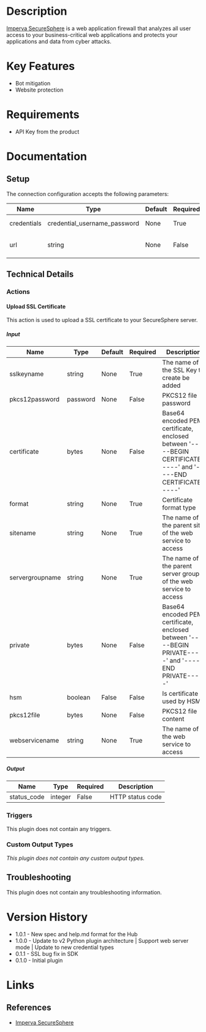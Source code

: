# Description

[Imperva SecureSphere](https://www.imperva.com/Products/WebApplicationFirewall-WAF) is a web application firewall
that analyzes all user access to your business-critical web applications and protects your applications and data
from cyber attacks.

# Key Features

* Bot mitigation
* Website protection

# Requirements

* API Key from the product

# Documentation

## Setup

The connection configuration accepts the following parameters:

|Name|Type|Default|Required|Description|Enum|
|----|----|-------|--------|-----------|----|
|credentials|credential_username_password|None|True|Username and password|None|
|url|string|None|False|URL to SecureSphere Server|None|

## Technical Details

### Actions

#### Upload SSL Certificate

This action is used to upload a SSL certificate to your SecureSphere server.

##### Input

|Name|Type|Default|Required|Description|Enum|
|----|----|-------|--------|-----------|----|
|sslkeyname|string|None|True|The name of the SSL Key to create be added|None|
|pkcs12password|password|None|False|PKCS12 file password|None|
|certificate|bytes|None|False|Base64 encoded PEM certificate, enclosed between '-----BEGIN CERTIFICATE-----' and '-----END CERTIFICATE-----'|None|
|format|string|None|True|Certificate format type|['pem', 'pkcs12']|
|sitename|string|None|True|The name of the parent site of the web service to access|None|
|servergroupname|string|None|True|The name of the parent server group of the web service to access|None|
|private|bytes|None|False|Base64 encoded PEM certificate, enclosed between '-----BEGIN PRIVATE-----' and '----- END PRIVATE-----'|None|
|hsm|boolean|False|False|Is certificate used by HSM|None|
|pkcs12file|bytes|None|False|PKCS12 file content|None|
|webservicename|string|None|True|The name of the web service to access|None|

##### Output

|Name|Type|Required|Description|
|----|----|--------|-----------|
|status_code|integer|False|HTTP status code|

### Triggers

This plugin does not contain any triggers.

### Custom Output Types

_This plugin does not contain any custom output types._

## Troubleshooting

This plugin does not contain any troubleshooting information.

# Version History

* 1.0.1 - New spec and help.md format for the Hub
* 1.0.0 - Update to v2 Python plugin architecture | Support web server mode | Update to new credential types
* 0.1.1 - SSL bug fix in SDK
* 0.1.0 - Initial plugin

# Links

## References

* [Imperva SecureSphere](https://www.imperva.com/Products/WebApplicationFirewall-WAF)

